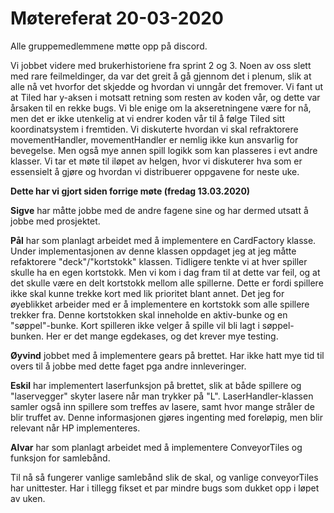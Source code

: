# Møtereferat 20-03-2020

Alle gruppemedlemmene møtte opp på discord.

Vi jobbet videre med brukerhistoriene fra sprint 2 og 3. Noen av oss slett med rare feilmeldinger, da var det greit å gå gjennom det i plenum, slik at alle nå vet hvorfor det skjedde og hvordan vi unngår det fremover. Vi fant ut at Tiled har y-aksen i motsatt retning som resten av koden vår, og dette var årsaken til en rekke bugs. Vi ble enige om la akseretningene være for nå, men det er ikke utenkelig at vi endrer koden vår til å følge Tiled sitt koordinatsystem i fremtiden. Vi diskuterte hvordan vi skal refraktorere movementHandler, movementHandler er nemlig ikke kun ansvarlig for bevegelse. Men også mye annen spill logikk som kan plasseres i evt andre klasser. Vi tar et møte til iløpet av helgen, hvor vi diskuterer hva som er essensielt å gjøre og hvordan vi distribuerer oppgavene for neste uke.



**Dette har vi gjort siden forrige møte (fredag 13.03.2020)**

**Sigve** har måtte jobbe med de andre fagene sine og har dermed utsatt å jobbe med prosjektet.

**Pål** har som planlagt arbeidet med å implementere en CardFactory klasse. Under implementasjonen av denne klassen oppdaget jeg at jeg måtte refaktorere &quot;deck&quot;/&quot;kortstokk&quot; klassen. Tidligere tenkte vi at hver spiller skulle ha en egen kortstokk. Men vi kom i dag fram til at dette var feil, og at det skulle være en delt kortstokk mellom alle spillerne. Dette er fordi spillere ikke skal kunne trekke kort med lik prioritet blant annet. Det jeg for øyeblikket arbeider med er å implementere en kortstokk som alle spillere trekker fra. Denne kortstokken skal inneholde en aktiv-bunke og en &quot;søppel&quot;-bunke. Kort spilleren ikke velger å spille vil bli lagt i søppel-bunken. Her er det mange egdekases, og det krever mye testing.

**Øyvind** jobbet med å implementere gears på brettet. Har ikke hatt mye tid til overs til å jobbe med dette faget pga andre innleveringer.

**Eskil** har implementert laserfunksjon på brettet, slik at både spillere og &quot;laservegger&quot; skyter lasere når man trykker på &quot;L&quot;. LaserHandler-klassen samler også inn spillere som treffes av lasere, samt hvor mange stråler de blir truffet av. Denne informasjonen gjøres ingenting med foreløpig, men blir relevant når HP implementeres.

**Alvar** har som planlagt arbeidet med å implementere ConveyorTiles og funksjon for samlebånd.

Til nå så fungerer vanlige samlebånd slik de skal, og vanlige conveyorTiles har unittester. Har i tillegg fikset et par mindre bugs som dukket opp i løpet av uken.
